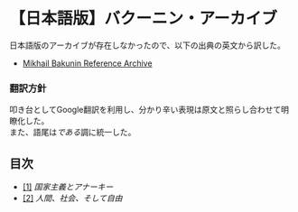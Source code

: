 # 【日本語版】バクーニン・アーカイブ

日本語版のアーカイブが存在しなかったので、以下の出典の英文から訳した。
- [Mikhail Bakunin Reference Archive](https://www.marxists.org/reference/archive/bakunin/)

### 翻訳方針
叩き台としてGoogle翻訳を利用し、分かり辛い表現は原文と照らし合わせて明瞭化した。\
また、語尾は*である*調に統一した。

## 目次
- [[1]](./statism-and-anarchy.md) _国家主義とアナーキー_
- [[2]](./man-society-and-freedom.md) _人間、社会、そして自由_
